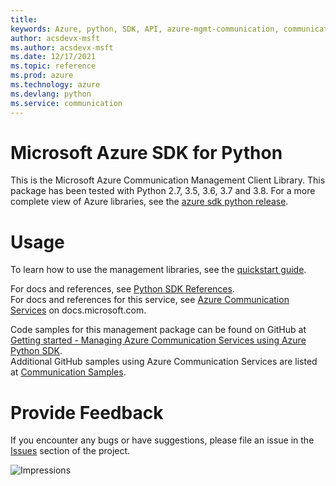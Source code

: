 ```yaml
---
title: 
keywords: Azure, python, SDK, API, azure-mgmt-communication, communication
author: acsdevx-msft
ms.author: acsdevx-msft
ms.date: 12/17/2021
ms.topic: reference
ms.prod: azure
ms.technology: azure
ms.devlang: python
ms.service: communication
---
```

# Microsoft Azure SDK for Python

This is the Microsoft Azure Communication Management Client Library.
This package has been tested with Python 2.7, 3.5, 3.6, 3.7 and 3.8.
For a more complete view of Azure libraries, see the [azure sdk python release](https://aka.ms/azsdk/python/all).


# Usage

To learn how to use the management libraries, see the [quickstart guide](https://aka.ms/azsdk/python/mgmt).
 
For docs and references, see [Python SDK References](https://docs.microsoft.com/python/api/overview/azure/).  
For docs and references for this service, see [Azure Communication Services](https://docs.microsoft.com/azure/communication-services/) on docs.microsoft.com.

Code samples for this management package can be found on GitHub at [Getting started - Managing Azure Communication Services using Azure Python SDK](https://github.com/Azure-Samples/azure-samples-python-management/tree/master/samples/communication).  
Additional GitHub samples using Azure Communication Services are listed at [Communication Samples](https://github.com/Azure/communication#samples).


# Provide Feedback

If you encounter any bugs or have suggestions, please file an issue in the
[Issues](https://github.com/Azure/azure-sdk-for-python/issues)
section of the project.


![Impressions](https://azure-sdk-impressions.azurewebsites.net/api/impressions/azure-sdk-for-python%2Fazure-mgmt-communication%2FREADME.png)

